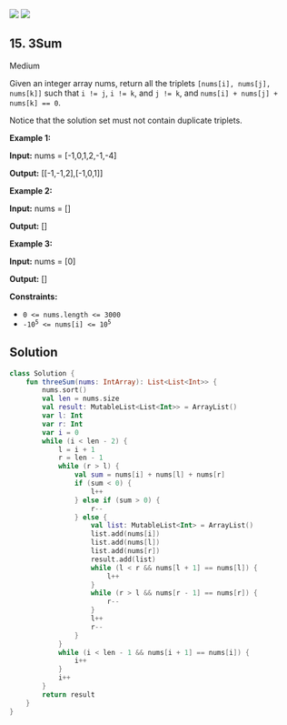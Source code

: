 [![](https://img.shields.io/github/stars/LeetCode-Top-Interview-150/LeetCode-Top-Interview-150?label=Stars&style=flat-square)](https://github.com/LeetCode-Top-Interview-150/LeetCode-Top-Interview-150)
[![](https://img.shields.io/github/forks/LeetCode-Top-Interview-150/LeetCode-Top-Interview-150?label=Fork%20me%20on%20GitHub%20&style=flat-square)](https://github.com/LeetCode-Top-Interview-150/LeetCode-Top-Interview-150/fork)

## 15\. 3Sum

Medium

Given an integer array nums, return all the triplets `[nums[i], nums[j], nums[k]]` such that `i != j`, `i != k`, and `j != k`, and `nums[i] + nums[j] + nums[k] == 0`.

Notice that the solution set must not contain duplicate triplets.

**Example 1:**

**Input:** nums = [-1,0,1,2,-1,-4]

**Output:** [[-1,-1,2],[-1,0,1]] 

**Example 2:**

**Input:** nums = []

**Output:** [] 

**Example 3:**

**Input:** nums = [0]

**Output:** [] 

**Constraints:**

*   `0 <= nums.length <= 3000`
*   <code>-10<sup>5</sup> <= nums[i] <= 10<sup>5</sup></code>

## Solution

```kotlin
class Solution {
    fun threeSum(nums: IntArray): List<List<Int>> {
        nums.sort()
        val len = nums.size
        val result: MutableList<List<Int>> = ArrayList()
        var l: Int
        var r: Int
        var i = 0
        while (i < len - 2) {
            l = i + 1
            r = len - 1
            while (r > l) {
                val sum = nums[i] + nums[l] + nums[r]
                if (sum < 0) {
                    l++
                } else if (sum > 0) {
                    r--
                } else {
                    val list: MutableList<Int> = ArrayList()
                    list.add(nums[i])
                    list.add(nums[l])
                    list.add(nums[r])
                    result.add(list)
                    while (l < r && nums[l + 1] == nums[l]) {
                        l++
                    }
                    while (r > l && nums[r - 1] == nums[r]) {
                        r--
                    }
                    l++
                    r--
                }
            }
            while (i < len - 1 && nums[i + 1] == nums[i]) {
                i++
            }
            i++
        }
        return result
    }
}
```